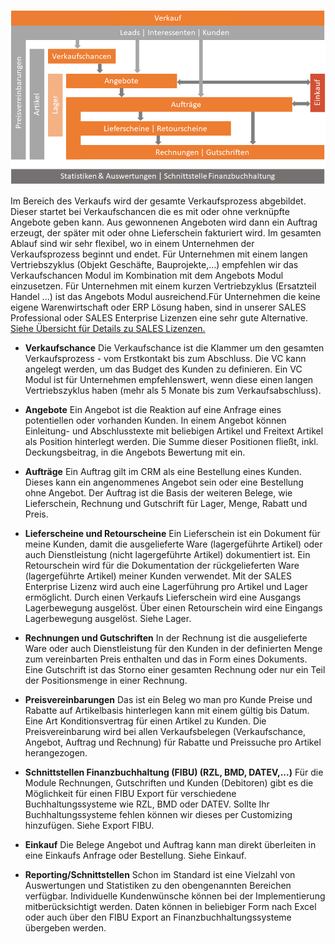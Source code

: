 ![Übersicht Verkaufsprozess](Help_Overview_Verkauf.png)

Im Bereich des Verkaufs wird der gesamte Verkaufsprozess abgebildet. Dieser startet bei Verkaufschancen die es mit oder ohne verknüpfte Angebote geben kann. Aus gewonnenen Angeboten wird dann ein Auftrag erzeugt, der später mit oder ohne Lieferschein fakturiert wird. Im gesamten Ablauf sind wir sehr flexibel, wo in einem Unternehmen der Verkaufsprozess beginnt und endet. Für Unternehmen mit einem langen Vertriebszyklus (Objekt Geschäfte, Bauprojekte,...) empfehlen wir das Verkaufschancen Modul im Kombination mit dem Angebots Modul einzusetzen. Für Unternehmen mit einem kurzen Vertriebzyklus (Ersatzteil Handel ...) ist das Angebots Modul ausreichend.Für Unternehmen die keine eigene Warenwirtschaft oder ERP Lösung haben, sind in unserer SALES Professional oder SALES Enterprise Lizenzen eine sehr gute Alternative. [Siehe Übersicht für Details zu SALES Lizenzen.](https://www.relations-crm.com/)

- **Verkaufschance**
Die Verkaufschance ist die Klammer um den gesamten Verkaufsprozess - vom Erstkontakt bis zum Abschluss. Die VC kann angelegt werden, um das Budget des Kunden zu definieren. Ein VC Modul ist für Unternehmen empfehlenswert, wenn diese einen langen Vertriebszyklus haben (mehr als 5 Monate bis zum Verkaufsabschluss).

- **Angebote**
Ein Angebot ist die Reaktion auf eine Anfrage eines potentiellen oder vorhanden Kunden. In einem Angebot können Einleitung- und Abschlusstexte mit beliebigen Artikel und Freitext Artikel als Position hinterlegt werden. Die Summe dieser Positionen fließt, inkl. Deckungsbeitrag, in die Angebots Bewertung mit ein.

- **Aufträge**
Ein Auftrag gilt im CRM als eine Bestellung eines Kunden. Dieses kann ein angenommenes Angebot sein oder eine Bestellung ohne Angebot. Der Auftrag ist die Basis der weiteren Belege, wie Lieferschein, Rechnung und Gutschrift für Lager, Menge, Rabatt und Preis.

- **Lieferscheine und Retourscheine**
Ein Lieferschein ist ein Dokument für meine Kunden, damit die ausgelieferte Ware (lagergeführte Artikel) oder auch Dienstleistung (nicht lagergeführte Artikel) dokumentiert ist. Ein Retourschein wird für die Dokumentation der rückgelieferten Ware (lagergeführte Artikel) meiner Kunden verwendet. Mit der SALES Enterprise Lizenz wird auch eine Lagerführung pro Artikel und Lager ermöglicht. Durch einen Verkaufs Lieferschein wird eine Ausgangs Lagerbewegung ausgelöst. Über einen Retourschein wird eine Eingangs Lagerbewegung ausgelöst. Siehe Lager.

- **Rechnungen und Gutschriften**
In der Rechnung ist die ausgelieferte Ware oder auch Dienstleistung für den Kunden in der definierten Menge zum vereinbarten Preis enthalten und das in Form eines Dokuments. Eine Gutschrift ist das Storno einer gesamten Rechnung oder nur ein Teil der Positionsmenge in einer Rechnung.

- **Preisvereinbarungen**
Das ist ein Beleg wo man pro Kunde Preise und Rabatte auf Artikelbasis hinterlegen kann mit einem gültig bis Datum. Eine Art Konditionsvertrag für einen Artikel zu Kunden. Die Preisvereinbarung wird bei allen Verkaufsbelegen (Verkaufschance, Angebot, Auftrag und Rechnung) für Rabatte und Preissuche pro Artikel herangezogen.

- **Schnittstellen Finanzbuchhaltung (FIBU) (RZL, BMD, DATEV,...)**
Für die Module Rechnungen, Gutschriften und Kunden (Debitoren) gibt es die Möglichkeit für einen FIBU Export für verschiedene Buchhaltungssysteme wie RZL, BMD oder DATEV. Sollte Ihr Buchhaltungssysteme fehlen können wir dieses per Customizing hinzufügen. Siehe Export FIBU.

- **Einkauf**
Die Belege Angebot und Auftrag kann man direkt überleiten in eine Einkaufs Anfrage oder Bestellung. Siehe Einkauf. 

- **Reporting/Schnittstellen**
Schon im Standard ist eine Vielzahl von Auswertungen und Statistiken zu den obengenannten Bereichen verfügbar. Individuelle Kundenwünsche können bei der Implementierung mitberücksichtigt werden. Daten können in beliebiger Form nach Excel oder auch über den FIBU Export an Finanzbuchhaltungssysteme übergeben werden.

